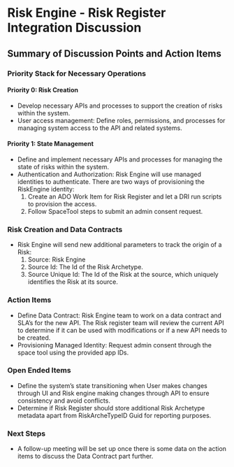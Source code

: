 # Risk Engine - Risk Register Integration Discussion

## Summary of Discussion Points and Action Items
### Priority Stack for Necessary Operations
#### Priority 0: Risk Creation
- Develop necessary APIs and processes to support the creation of risks within the system.  
- User access management: Define roles, permissions, and processes for managing system access to the API and related systems.
#### Priority 1: State Management
- Define and implement necessary APIs and processes for managing the state of risks within the system.  
- Authentication and Authorization: Risk Engine will use managed identities to authenticate. There are two ways of provisioning the RiskEngine identity:
  1. Create an ADO Work Item for Risk Register and let a DRI run scripts to provision the access.
  2. Follow SpaceTool steps to submit an admin consent request.

### Risk Creation and Data Contracts
- Risk Engine will send new additional parameters to track the origin of a Risk:
  1. Source: Risk Engine
  2. Source Id: The Id of the Risk Archetype.
  3. Source Unique Id: The Id of the Risk at the source, which uniquely identifies the Risk at its source.

### Action Items
- Define Data Contract: Risk Engine team to work on a data contract and SLA’s for the new API. The Risk register team will review the current API to determine if it can be used with modifications or if a new API needs to be created.  
- Provisioning Managed Identity: Request admin consent through the space tool using the provided app IDs.

### Open Ended Items
- Define the system’s state transitioning when User makes changes through UI and Risk engine making changes through API to ensure consistency and avoid conflicts.  
- Determine if Risk Register should store additional Risk Archetype metadata apart from RiskArcheTypeID Guid for reporting purposes.

### Next Steps
- A follow-up meeting will be set up once there is some data on the action items to discuss the Data Contract part further.
